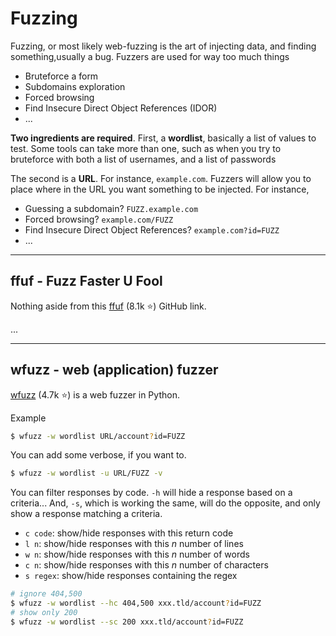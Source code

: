 # Fuzzing

<div class="row row-cols-md-2"><div>

Fuzzing, or most likely web-fuzzing is the art of injecting data, and finding something,usually a bug. Fuzzers are used for way too much things

* Bruteforce a form
* Subdomains exploration
* Forced browsing
* Find Insecure Direct Object References (IDOR)
* ...
</div><div>

**Two ingredients are required**. First, a **wordlist**, basically a list of values to test. Some tools can take more than one, such as when you try to bruteforce with both a list of usernames, and a list of passwords

The second is a **URL**. For instance, `example.com`. Fuzzers will allow you to place where in the URL you want something to be injected. For instance,

* Guessing a subdomain? `FUZZ.example.com`
* Forced browsing? `example.com/FUZZ`
* Find Insecure Direct Object References? `example.com?id=FUZZ`
* ...
</div></div>

<hr class="sl">

## ffuf - Fuzz Faster U Fool

<div class="row row-cols-md-2"><div>

Nothing aside from this [ffuf](https://github.com/ffuf/ffuf) (8.1k ⭐) GitHub link.
</div><div>

...
</div></div>

<hr class="sr">

## wfuzz - web (application) fuzzer

<div class="row row-cols-md-2"><div>

[wfuzz](https://github.com/xmendez/wfuzz) (4.7k ⭐) is a web fuzzer in Python.

Example

```bash
$ wfuzz -w wordlist URL/account?id=FUZZ
```

You can add some verbose, if you want to.

```bash
$ wfuzz -w wordlist -u URL/FUZZ -v
```

</div><div>

You can filter responses by code. `-h` will hide a response based on a criteria... And, `-s`, which is working the same, will do the opposite, and only show a response matching a criteria.

* `c code`: show/hide responses with this return code
* `l n`: show/hide responses with this $n$ number of lines
* `w n`: show/hide responses with this $n$ number of words
* `c n`: show/hide responses with this $n$ number of characters
* `s regex`: show/hide responses containing the regex

```bash
# ignore 404,500
$ wfuzz -w wordlist --hc 404,500 xxx.tld/account?id=FUZZ
# show only 200
$ wfuzz -w wordlist --sc 200 xxx.tld/account?id=FUZZ
```
</div></div>